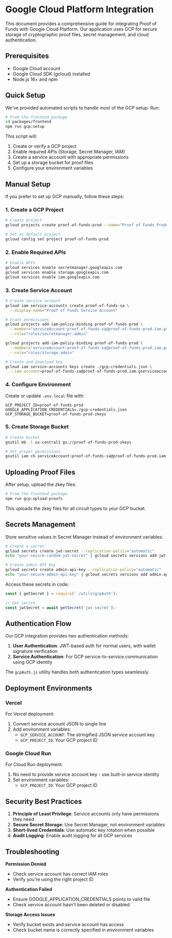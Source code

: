 # Google Cloud Platform Integration

This document provides a comprehensive guide for integrating Proof of Funds with Google Cloud Platform. Our application uses GCP for secure storage of cryptographic proof files, secret management, and cloud authentication.

## Prerequisites

- Google Cloud account
- Google Cloud SDK (gcloud) installed
- Node.js 16+ and npm

## Quick Setup

We've provided automated scripts to handle most of the GCP setup. Run:

```bash
# From the frontend package
cd packages/frontend
npm run gcp:setup
```

This script will:
1. Create or verify a GCP project
2. Enable required APIs (Storage, Secret Manager, IAM)
3. Create a service account with appropriate permissions
4. Set up a storage bucket for proof files
5. Configure your environment variables

## Manual Setup

If you prefer to set up GCP manually, follow these steps:

### 1. Create a GCP Project

```bash
# Create project
gcloud projects create proof-of-funds-prod --name="Proof of Funds Production"

# Set as default project
gcloud config set project proof-of-funds-prod
```

### 2. Enable Required APIs

```bash
# Enable APIs
gcloud services enable secretmanager.googleapis.com
gcloud services enable storage.googleapis.com
gcloud services enable iam.googleapis.com
```

### 3. Create Service Account

```bash
# Create service account
gcloud iam service-accounts create proof-of-funds-sa \
  --display-name="Proof of Funds Service Account"

# Grant permissions
gcloud projects add-iam-policy-binding proof-of-funds-prod \
  --member="serviceAccount:proof-of-funds-sa@proof-of-funds-prod.iam.gserviceaccount.com" \
  --role="roles/secretmanager.admin"

gcloud projects add-iam-policy-binding proof-of-funds-prod \
  --member="serviceAccount:proof-of-funds-sa@proof-of-funds-prod.iam.gserviceaccount.com" \
  --role="roles/storage.admin"

# Create and download key
gcloud iam service-accounts keys create ./gcp-credentials.json \
  --iam-account=proof-of-funds-sa@proof-of-funds-prod.iam.gserviceaccount.com
```

### 4. Configure Environment

Create or update `.env.local` file with:

```
GCP_PROJECT_ID=proof-of-funds-prod
GOOGLE_APPLICATION_CREDENTIALS=./gcp-credentials.json
GCP_STORAGE_BUCKET=proof-of-funds-prod-zkeys
```

### 5. Create Storage Bucket

```bash
# Create bucket
gsutil mb -l us-central1 gs://proof-of-funds-prod-zkeys

# Set proper permissions
gsutil iam ch serviceAccount:proof-of-funds-sa@proof-of-funds-prod.iam.gserviceaccount.com:objectAdmin gs://proof-of-funds-prod-zkeys
```

## Uploading Proof Files

After setup, upload the zkey files:

```bash
# From the frontend package
npm run gcp:upload-proofs
```

This uploads the zkey files for all circuit types to your GCP bucket.

## Secrets Management

Store sensitive values in Secret Manager instead of environment variables:

```bash
# Create a secret
gcloud secrets create jwt-secret --replication-policy="automatic"
echo "your-secure-random-jwt-secret" | gcloud secrets versions add jwt-secret --data-file=-

# Create admin API key
gcloud secrets create admin-api-key --replication-policy="automatic"
echo "your-secure-admin-api-key" | gcloud secrets versions add admin-api-key --data-file=-
```

Access these secrets in code:

```javascript
const { getSecret } = require('./utils/gcpAuth');

// Get secret
const jwtSecret = await getSecret('jwt-secret');
```

## Authentication Flow

Our GCP integration provides two authentication methods:

1. **User Authentication**: JWT-based auth for normal users, with wallet signature verification
2. **Service Authentication**: For GCP service-to-service communication using GCP identity

The `gcpAuth.js` utility handles both authentication types seamlessly.

## Deployment Environments

### Vercel

For Vercel deployment:
1. Convert service account JSON to single line
2. Add environment variables:
   - `GCP_SERVICE_ACCOUNT`: The stringified JSON service account key
   - `GCP_PROJECT_ID`: Your GCP project ID

### Google Cloud Run

For Cloud Run deployment:
1. No need to provide service account key - use built-in service identity
2. Set environment variables:
   - `GCP_PROJECT_ID`: Your GCP project ID

## Security Best Practices

1. **Principle of Least Privilege**: Service accounts only have permissions they need
2. **Secure Secret Storage**: Use Secret Manager, not environment variables
3. **Short-lived Credentials**: Use automatic key rotation when possible
4. **Audit Logging**: Enable audit logging for all GCP services

## Troubleshooting

**Permission Denied**
- Check service account has correct IAM roles
- Verify you're using the right project ID

**Authentication Failed**
- Ensure GOOGLE_APPLICATION_CREDENTIALS points to valid file
- Check service account hasn't been deleted or disabled

**Storage Access Issues**
- Verify bucket exists and service account has access
- Check bucket name is correctly specified in environment variables